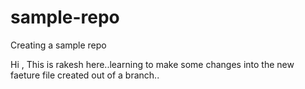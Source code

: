 # sample-repo
Creating a sample repo

Hi , This is rakesh here..learning to make some changes into the new faeture file created out of a branch..
